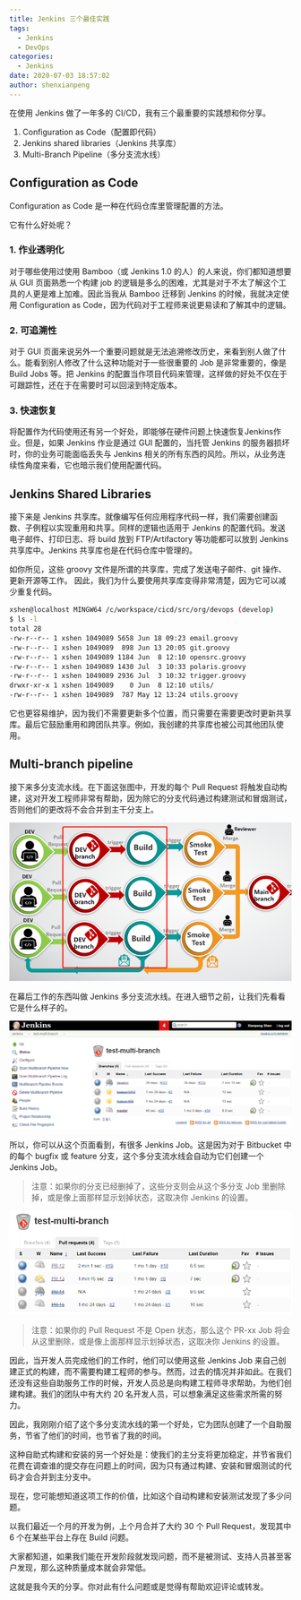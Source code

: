 ```yaml
---
title: Jenkins 三个最佳实践
tags:
  - Jenkins
  - DevOps
categories:
  - Jenkins
date: 2020-07-03 18:57:02
author: shenxianpeng
---
```


在使用 Jenkins 做了一年多的 CI/CD，我有三个最重要的实践想和你分享。

1. Configuration as Code（配置即代码）
2. Jenkins shared libraries（Jenkins 共享库）
3. Multi-Branch Pipeline（多分支流水线）

## Configuration as Code

Configuration as Code 是一种在代码仓库里管理配置的方法。

它有什么好处呢？

### 1. 作业透明化

<!-- more -->

对于哪些使用过使用 Bamboo（或 Jenkins 1.0 的人）的人来说，你们都知道想要从 GUI 页面熟悉一个构建 job 的逻辑是多么的困难，尤其是对于不太了解这个工具的人更是难上加难。因此当我从 Bamboo 迁移到 Jenkins 的时候，我就决定使用 Configuration as Code，因为代码对于工程师来说更易读和了解其中的逻辑。

### 2. 可追溯性

对于 GUI 页面来说另外一个重要问题就是无法追溯修改历史，来看到别人做了什么。能看到别人修改了什么这种功能对于一些很重要的 Job 是非常重要的，像是 Build Jobs 等。把 Jenkins 的配置当作项目代码来管理，这样做的好处不仅在于可跟踪性，还在于在需要时可以回滚到特定版本。

### 3. 快速恢复

将配置作为代码使用还有另一个好处，即能够在硬件问题上快速恢复Jenkins作业。但是，如果 Jenkins 作业是通过 GUI 配置的，当托管 Jenkins 的服务器损坏时，你的业务可能面临丢失与 Jenkins 相关的所有东西的风险。所以，从业务连续性角度来看，它也暗示我们使用配置代码。

## Jenkins Shared Libraries

接下来是 Jenkins 共享库。就像编写任何应用程序代码一样，我们需要创建函数、子例程以实现重用和共享。同样的逻辑也适用于 Jenkins 的配置代码。发送电子邮件、打印日志、将 build 放到 FTP/Artifactory 等功能都可以放到 Jenkins 共享库中。Jenkins 共享库也是在代码仓库中管理的。

如你所见，这些 groovy 文件是所谓的共享库，完成了发送电子邮件、git 操作、更新开源等工作。
因此，我们为什么要使用共享库变得非常清楚，因为它可以减少重复代码。

```bash
xshen@localhost MINGW64 /c/workspace/cicd/src/org/devops (develop)
$ ls -l
total 28
-rw-r--r-- 1 xshen 1049089 5658 Jun 18 09:23 email.groovy
-rw-r--r-- 1 xshen 1049089  898 Jun 13 20:05 git.groovy
-rw-r--r-- 1 xshen 1049089 1184 Jun  8 12:10 opensrc.groovy
-rw-r--r-- 1 xshen 1049089 1430 Jul  3 10:33 polaris.groovy
-rw-r--r-- 1 xshen 1049089 2936 Jul  3 10:32 trigger.groovy
drwxr-xr-x 1 xshen 1049089    0 Jun  8 12:10 utils/
-rw-r--r-- 1 xshen 1049089  787 May 12 13:24 utils.groovy
```

它也更容易维护，因为我们不需要更新多个位置，而只需要在需要更改时更新共享库。最后它鼓励重用和跨团队共享。例如，我创建的共享库也被公司其他团队使用。

## Multi-branch pipeline

接下来多分支流水线。在下面这张图中，开发的每个 Pull Request 将触发自动构建，这对开发工程师非常有帮助，因为除它的分支代码通过构建测试和冒烟测试，否则他们的更改将不会合并到主干分支上。

![Pull Request 流程图](jenkins-best-practice-cn/pull-request.png)

在幕后工作的东西叫做 Jenkins 多分支流水线。在进入细节之前，让我们先看看它是什么样子的。

![Multi-Branch Pepeline Branches](jenkins-best-practice-cn/multi-branches.png)

所以，你可以从这个页面看到，有很多 Jenkins Job。这是因为对于 Bitbucket 中的每个 bugfix 或 feature 分支，这个多分支流水线会自动为它们创建一个 Jenkins Job。

> 注意：如果你的分支已经删掉了，这些分支则会从这个多分支 Job 里删除掉，或是像上面那样显示划掉状态，这取决你 Jenkins 的设置。

![Multi-Branch Pepeline Pull Requests](jenkins-best-practice-cn/multi-pull-request.png)

> 注意：如果你的 Pull Request 不是 Open 状态，那么这个 PR-xx Job 将会从这里删除，或是像上面那样显示划掉状态，这取决你 Jenkins 的设置。

因此，当开发人员完成他们的工作时，他们可以使用这些 Jenkins Job 来自己创建正式的构建，而不需要构建工程师的参与。然而，过去的情况并非如此。在我们还没有这些自助服务工作的时候，开发人员总是向构建工程师寻求帮助，为他们创建构建。我们的团队中有大约 20 名开发人员，可以想象满足这些需求所需的努力。

因此，我刚刚介绍了这个多分支流水线的第一个好处，它为团队创建了一个自助服务，节省了他们的时间，也节省了我的时间。

这种自助式构建和安装的另一个好处是：使我们的主分支将更加稳定，并节省我们花费在调查谁的提交存在问题上的时间，因为只有通过构建、安装和冒烟测试的代码才会合并到主分支中。

现在，您可能想知道这项工作的价值，比如这个自动构建和安装测试发现了多少问题。

以我们最近一个月的开发为例，上个月合并了大约 30 个 Pull Request，发现其中 6 个在某些平台上存在 Build 问题。

大家都知道，如果我们能在开发阶段就发现问题，而不是被测试、支持人员甚至客户发现，那么这种质量成本就会非常低。

这就是我今天的分享。你对此有什么问题或是觉得有帮助欢迎评论或转发。


